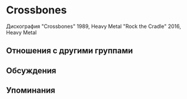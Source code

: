 # Crossbones

Дискография
"Crossbones" 1989, Heavy Metal
"Rock the Cradle" 2016, Heavy Metal

## Отношения с другими группами


## Обсуждения


## Упоминания

